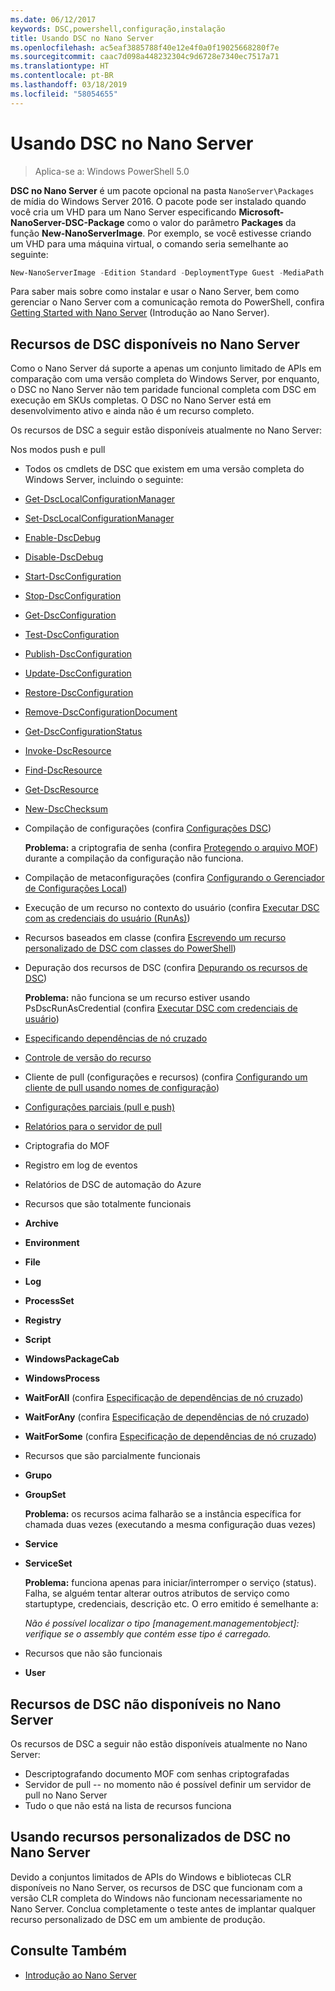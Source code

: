```yaml
---
ms.date: 06/12/2017
keywords: DSC,powershell,configuração,instalação
title: Usando DSC no Nano Server
ms.openlocfilehash: ac5eaf3885788f40e12e4f0a0f19025668280f7e
ms.sourcegitcommit: caac7d098a448232304c9d6728e7340ec7517a71
ms.translationtype: HT
ms.contentlocale: pt-BR
ms.lasthandoff: 03/18/2019
ms.locfileid: "58054655"
---
```

# <a name="using-dsc-on-nano-server"></a>Usando DSC no Nano Server

> Aplica-se a: Windows PowerShell 5.0

**DSC no Nano Server** é um pacote opcional na pasta `NanoServer\Packages` de mídia do Windows Server 2016. O pacote pode ser instalado quando você cria um VHD para um Nano Server especificando **Microsoft-NanoServer-DSC-Package** como o valor do parâmetro **Packages** da função **New-NanoServerImage**. Por exemplo, se você estivesse criando um VHD para uma máquina virtual, o comando seria semelhante ao seguinte:

```powershell
New-NanoServerImage -Edition Standard -DeploymentType Guest -MediaPath f:\ -BasePath .\Base -TargetPath .\Nano1\Nano.vhd -ComputerName Nano1 -Packages Microsoft-NanoServer-DSC-Package
```

Para saber mais sobre como instalar e usar o Nano Server, bem como gerenciar o Nano Server com a comunicação remota do PowerShell, confira [Getting Started with Nano Server](/windows-server/get-started/getting-started-with-nano-server) (Introdução ao Nano Server).

## <a name="dsc-features-available-on-nano-server"></a>Recursos de DSC disponíveis no Nano Server

Como o Nano Server dá suporte a apenas um conjunto limitado de APIs em comparação com uma versão completa do Windows Server, por enquanto, o DSC no Nano Server não tem paridade funcional completa com DSC em execução em SKUs completas. O DSC no Nano Server está em desenvolvimento ativo e ainda não é um recurso completo.

Os recursos de DSC a seguir estão disponíveis atualmente no Nano Server:

Nos modos push e pull

- Todos os cmdlets de DSC que existem em uma versão completa do Windows Server, incluindo o seguinte:
- [Get-DscLocalConfigurationManager](/powershell/module/PSDesiredStateConfiguration/Get-DscLocalConfigurationManager)
- [Set-DscLocalConfigurationManager](/powershell/module/PSDesiredStateConfiguration/Set-DscLocalConfigurationManager)
- [Enable-DscDebug](/powershell/module/PSDesiredStateConfiguration/Enable-DscDebug)
- [Disable-DscDebug](/powershell/module/PSDesiredStateConfiguration/Disable-DscDebug)
- [Start-DscConfiguration](/powershell/module/psdesiredstateconfiguration/start-dscconfiguration)
- [Stop-DscConfiguration](/powershell/module/PSDesiredStateConfiguration/Stop-DscConfiguration)
- [Get-DscConfiguration](/powershell/module/PSDesiredStateConfiguration/Get-DscConfiguration)
- [Test-DscConfiguration](/powershell/module/psdesiredstateconfiguration/Test-DSCConfiguration)
- [Publish-DscConfiguration](/powershell/module/PSDesiredStateConfiguration/Publish-DscConfiguration)
- [Update-DscConfiguration](/powershell/module/PSDesiredStateConfiguration/Update-DscConfiguration)
- [Restore-DscConfiguration](/powershell/module/PSDesiredStateConfiguration/Restore-DscConfiguration)
- [Remove-DscConfigurationDocument](/powershell/module/PSDesiredStateConfiguration/Remove-DscConfigurationDocument)
- [Get-DscConfigurationStatus](/powershell/module/PSDesiredStateConfiguration/Get-DscConfigurationStatus)
- [Invoke-DscResource](/powershell/module/PSDesiredStateConfiguration/Invoke-DscResource)
- [Find-DscResource](https://technet.microsoft.com/en-us/library/mt517874.aspx)
- [Get-DscResource](/powershell/module/PSDesiredStateConfiguration/Get-DscResource)
- [New-DscChecksum](/powershell/module/PSDesiredStateConfiguration/New-DSCCheckSum)

- Compilação de configurações (confira [Configurações DSC](../configurations/configurations.md))

  **Problema:** a criptografia de senha (confira [Protegendo o arquivo MOF](../pull-server/secureMOF.md)) durante a compilação da configuração não funciona.

- Compilação de metaconfigurações (confira [Configurando o Gerenciador de Configurações Local](../managing-nodes/metaConfig.md))

- Execução de um recurso no contexto do usuário (confira [Executar DSC com as credenciais do usuário (RunAs)](../configurations/runAsUser.md))

- Recursos baseados em classe (confira [Escrevendo um recurso personalizado de DSC com classes do PowerShell](../resources/authoringResourceClass.md))

- Depuração dos recursos de DSC (confira [Depurando os recursos de DSC](../troubleshooting/debugResource.md))

  **Problema:** não funciona se um recurso estiver usando PsDscRunAsCredential (confira [Executar DSC com credenciais de usuário](../configurations/runAsUser.md))

- [Especificando dependências de nó cruzado](../configurations/crossNodeDependencies.md)

- [Controle de versão do recurso](../configurations/sxsResource.md)

- Cliente de pull (configurações e recursos) (confira [Configurando um cliente de pull usando nomes de configuração](../pull-server/pullClientConfigNames.md))

- [Configurações parciais (pull e push)](../pull-server/partialConfigs.md)

- [Relatórios para o servidor de pull](../pull-server/reportServer.md)

- Criptografia do MOF

- Registro em log de eventos

- Relatórios de DSC de automação do Azure

- Recursos que são totalmente funcionais

- **Archive**
- **Environment**
- **File**
- **Log**
- **ProcessSet**
- **Registry**
- **Script**
- **WindowsPackageCab**
- **WindowsProcess**
- **WaitForAll** (confira [Especificação de dependências de nó cruzado](../configurations/crossNodeDependencies.md))
- **WaitForAny** (confira [Especificação de dependências de nó cruzado](../configurations/crossNodeDependencies.md))
- **WaitForSome** (confira [Especificação de dependências de nó cruzado](../configurations/crossNodeDependencies.md))

- Recursos que são parcialmente funcionais
- **Grupo**
- **GroupSet**

  **Problema:** os recursos acima falharão se a instância específica for chamada duas vezes (executando a mesma configuração duas vezes)

- **Service**
- **ServiceSet**

  **Problema:** funciona apenas para iniciar/interromper o serviço (status). Falha, se alguém tentar alterar outros atributos de serviço como startuptype, credenciais, descrição etc. O erro emitido é semelhante a:

  *Não é possível localizar o tipo [management.managementobject]: verifique se o assembly que contém esse tipo é carregado.*

- Recursos que não são funcionais
- **User**

## <a name="dsc-features-not-available-on-nano-server"></a>Recursos de DSC não disponíveis no Nano Server

Os recursos de DSC a seguir não estão disponíveis atualmente no Nano Server:

- Descriptografando documento MOF com senhas criptografadas
- Servidor de pull -- no momento não é possível definir um servidor de pull no Nano Server
- Tudo o que não está na lista de recursos funciona

## <a name="using-custom-dsc-resources-on-nano-server"></a>Usando recursos personalizados de DSC no Nano Server

Devido a conjuntos limitados de APIs do Windows e bibliotecas CLR disponíveis no Nano Server, os recursos de DSC que funcionam com a versão CLR completa do Windows não funcionam necessariamente no Nano Server.
Conclua completamente o teste antes de implantar qualquer recurso personalizado de DSC em um ambiente de produção.

## <a name="see-also"></a>Consulte Também

- [Introdução ao Nano Server](/windows-server/get-started/getting-started-with-nano-server)
